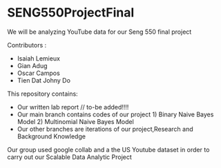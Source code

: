 # SENG550ProjectFinal
We will be analyzing YouTube data for our Seng 550 final project
 
 
 Contributors : 
 * Isaiah Lemieux
 * Gian Adug
 * Oscar Campos 
 * Tien Dat Johny Do

This repository contains: 
* Our written lab report // to-be added!!!!
* Our main branch contains codes of our project 1) Binary Naive Bayes Model 2) Multinomial Naive Bayes Model
* Our other branches are iterations of our project,Research and Background Knowledge

Our group used google collab and a the US Youtube dataset in order to carry out our Scalable Data Analytic Project
